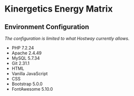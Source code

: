 # Kinergetics Energy Matrix
## Environment Configuration
*The configuration is limited to what Hostway currently allows.*
- PHP 7.2.24
- Apache 2.4.49
- MySQL 5.7.34
- Git 2.31.1
- HTML
- Vanilla JavaScript
- CSS
- Bootstrap 5.0.0
- FontAwesome 5.10.0
